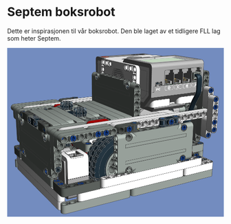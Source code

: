 # Septem boksrobot
Dette er inspirasjonen til vår boksrobot. Den ble laget av et tidligere FLL lag som heter Septem.

![Render of Septem robot](./septemRender.png "Septem robot")
